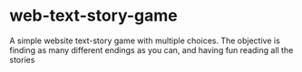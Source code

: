 # web-text-story-game
 A simple website text-story game with multiple choices. The objective is finding as many different endings as you can, and having fun reading all the stories
